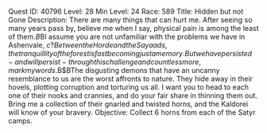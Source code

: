 Quest ID: 40796
Level: 28
Min Level: 24
Race: 589
Title: Hidden but not Gone
Description: There are many things that can hurt me. After seeing so many years pass by, believe me when I say, physical pain is among the least of them.$B$BI assume you are not unfamiliar with the problems we have in Ashenvale, $c? Between the Horde and the Sayaads, the tranquillity of the forest is fast becoming just a memory. But we have persisted - and will persist - through this challenge and countless more, mark my words.$B$BThe disgusting demons that have an uncanny resemblance to us are the worst affronts to nature. They hide away in their hovels, plotting corruption and torturing us all. I want you to head to each one of their nooks and crannies, and do your fair share in thinning them out. Bring me a collection of their gnarled and twisted horns, and the Kaldorei will know of your bravery.
Objective: Collect 6 horns from each of the Satyr camps.
